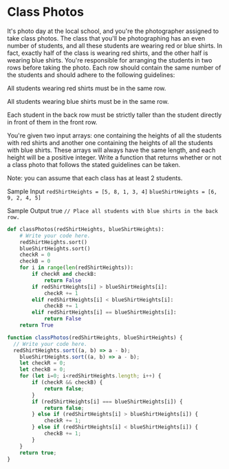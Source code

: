 # Class Photos

  It's photo day at the local school, and you're the photographer assigned to
  take class photos. The class that you'll be photographing has an even number
  of students, and all these students are wearing red or blue shirts. In fact,
  exactly half of the class is wearing red shirts, and the other half is wearing
  blue shirts. You're responsible for arranging the students in two rows before
  taking the photo. Each row should contain the same number of the students and
  should adhere to the following guidelines:
  
  All students wearing red shirts must be in the same row.
  
  All students wearing blue shirts must be in the same row.
  
  Each student in the back row must be strictly taller than the student
  directly in front of them in the front row.
  
  You're given two input arrays: one containing the heights of all the students
  with red shirts and another one containing the heights of all the students
  with blue shirts. These arrays will always have the same length, and each
  height will be a positive integer. Write a function that returns whether or
  not a class photo that follows the stated guidelines can be taken.
  
  Note: you can assume that each class has at least 2 students.
  
  Sample Input
  ```redShirtHeights = [5, 8, 1, 3, 4]```
  ```blueShirtHeights = [6, 9, 2, 4, 5]```
  
  Sample Output
  true
  ```// Place all students with blue shirts in the back row.```
```python
def classPhotos(redShirtHeights, blueShirtHeights):
    # Write your code here.
    redShirtHeights.sort()
	blueShirtHeights.sort()
	checkR = 0
	checkB = 0
	for i in range(len(redShirtHeights)):
		if checkR and checkB:
			return False
		if redShirtHeights[i] > blueShirtHeights[i]:
			checkR += 1
		elif redShirtHeights[i] < blueShirtHeights[i]:
			checkB += 1
		elif redShirtHeights[i] == blueShirtHeights[i]:
			return False
	return True
```
```javascript
function classPhotos(redShirtHeights, blueShirtHeights) {
  // Write your code here.
  redShirtHeights.sort((a, b) => a - b);
	blueShirtHeights.sort((a, b) => a - b);
	let checkR = 0;
	let checkB = 0;
	for (let i=0; i<redShirtHeights.length; i++) {
		if (checkR && checkB) {
			return false;
		}
		if (redShirtHeights[i] === blueShirtHeights[i]) {
			return false;
		} else if (redShirtHeights[i] > blueShirtHeights[i]) {
			checkR += 1;
		} else if (redShirtHeights[i] < blueShirtHeights[i]) {
			checkB += 1;
		}
	}
	return true;
}
```
